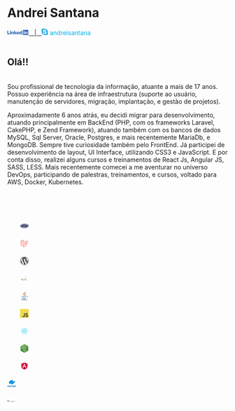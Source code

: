 # Andrei Santana
<!-- Social Networking -->

<a href="https://www.linkedin.com/in/andreisantana/" target="_blank"  align="left">
 <img src='https://raw.githubusercontent.com/andreisantana/andreisantana/master/assets/LI-Logo.png' width="50px"  alt="Andrei Santana" /> &nbsp | &nbsp
</a>
<span style='color:#00aff0; font-size:1em'  align="left"> 
  <img src='https://raw.githubusercontent.com/andreisantana/andreisantana/master/assets//Skypeicon_24px.png' width="15px"  alt="Andrei Santana"/>  andreisantana
</span>
</br>
</br>

<!-- About Me -->
## Olá!!
</br>
    Sou profissional de tecnologia da informação, atuante a mais de 17 anos. Possuo experiência na área de infraestrutura (suporte ao usuário, manutenção de servidores, migração, implantação, e gestão de projetos).

Aproximadamente 6 anos atrás, eu decidi migrar para desenvolvimento, atuando principalmente em BackEnd (PHP, com os frameworks Laravel, CakePHP, e Zend Framework), atuando também com os bancos de dados MySQL, Sql Server, Oracle, Postgres, e mais recentemente MariaDb, e MongoDB. 
Sempre tive curiosidade também pelo FrontEnd. Já participei de desenvolvimento de layout, UI Interface, utilizando CSS3 e JavaScript. E por conta disso, realizei alguns cursos e treinamentos de React Js, Angular JS, SASS, LESS.
Mais recentemente comecei a me aventurar no universo DevOps, participando de palestras, treinamentos, e cursos, voltado para AWS, Docker, Kubernetes.

</br>
</br>
</br>
<!-- Knowledge -->
<!-- PHP -->
<code>
    <img height="20" src="https://raw.githubusercontent.com/github/explore/80688e429a7d4ef2fca1e82350fe8e3517d3494d/topics/php/php.png" alt="PHP">
</code>
<!-- Laravel -->
<code>
    <img height="20" src="https://raw.githubusercontent.com/github/explore/80688e429a7d4ef2fca1e82350fe8e3517d3494d/topics/laravel/laravel.png" alt="Laravel">
</code>
<!-- wordpress -->
<code>
    <img height="20" src="https://raw.githubusercontent.com/github/explore/80688e429a7d4ef2fca1e82350fe8e3517d3494d/topics/wordpress/wordpress.png" alt="Laravel">
</code>
<!-- MySQL -->
<code>
    <img height="20" src="https://raw.githubusercontent.com/github/explore/80688e429a7d4ef2fca1e82350fe8e3517d3494d/topics/mysql/mysql.png" alt="MySQL">
</code>
<!-- JAVA -->
<code>
    <img height="20" src="https://raw.githubusercontent.com/github/explore/80688e429a7d4ef2fca1e82350fe8e3517d3494d/topics/java/java.png" alt="Java">
</code>
<!-- javascript -->
<code>
    <img height="20" src="https://raw.githubusercontent.com/github/explore/80688e429a7d4ef2fca1e82350fe8e3517d3494d/topics/javascript/javascript.png"  alt="javascript">
</code>
<!-- REACT -->
<code>
    <img height="20" src="https://raw.githubusercontent.com/github/explore/80688e429a7d4ef2fca1e82350fe8e3517d3494d/topics/react/react.png"  alt="react">
</code>
<!-- NodeJs -->
<code>
    <img height="20" src="https://raw.githubusercontent.com/github/explore/80688e429a7d4ef2fca1e82350fe8e3517d3494d/topics/nodejs/nodejs.png"  alt="nodejs">
</code>
<!-- Angular -->
<code>
    <img height="20" src="https://raw.githubusercontent.com/github/explore/80688e429a7d4ef2fca1e82350fe8e3517d3494d/topics/angular/angular.png"  alt="angular">
</code>
<!-- Docker -->
<code>
<img height="20" src="https://raw.githubusercontent.com/github/explore/80688e429a7d4ef2fca1e82350fe8e3517d3494d/topics/docker/docker.png"  alt="docker">
</code>
<!-- MongoDB -->
<code>
<img height="20" src="https://raw.githubusercontent.com/github/explore/80688e429a7d4ef2fca1e82350fe8e3517d3494d/topics/mongodb/mongodb.png"  alt="MongoDB">
</code>
